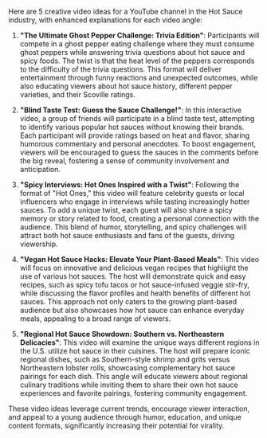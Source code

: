 Here are 5 creative video ideas for a YouTube channel in the Hot Sauce industry, with enhanced explanations for each video angle:

1. **"The Ultimate Ghost Pepper Challenge: Trivia Edition"**: Participants will compete in a ghost pepper eating challenge where they must consume ghost peppers while answering trivia questions about hot sauce and spicy foods. The twist is that the heat level of the peppers corresponds to the difficulty of the trivia questions. This format will deliver entertainment through funny reactions and unexpected outcomes, while also educating viewers about hot sauce history, different pepper varieties, and their Scoville ratings.

2. **"Blind Taste Test: Guess the Sauce Challenge!"**: In this interactive video, a group of friends will participate in a blind taste test, attempting to identify various popular hot sauces without knowing their brands. Each participant will provide ratings based on heat and flavor, sharing humorous commentary and personal anecdotes. To boost engagement, viewers will be encouraged to guess the sauces in the comments before the big reveal, fostering a sense of community involvement and anticipation.

3. **"Spicy Interviews: Hot Ones Inspired with a Twist"**: Following the format of "Hot Ones," this video will feature celebrity guests or local influencers who engage in interviews while tasting increasingly hotter sauces. To add a unique twist, each guest will also share a spicy memory or story related to food, creating a personal connection with the audience. This blend of humor, storytelling, and spicy challenges will attract both hot sauce enthusiasts and fans of the guests, driving viewership.

4. **"Vegan Hot Sauce Hacks: Elevate Your Plant-Based Meals"**: This video will focus on innovative and delicious vegan recipes that highlight the use of various hot sauces. The host will demonstrate quick and easy recipes, such as spicy tofu tacos or hot sauce-infused veggie stir-fry, while discussing the flavor profiles and health benefits of different hot sauces. This approach not only caters to the growing plant-based audience but also showcases how hot sauce can enhance everyday meals, appealing to a broad range of viewers.

5. **"Regional Hot Sauce Showdown: Southern vs. Northeastern Delicacies"**: This video will examine the unique ways different regions in the U.S. utilize hot sauce in their cuisines. The host will prepare iconic regional dishes, such as Southern-style shrimp and grits versus Northeastern lobster rolls, showcasing complementary hot sauce pairings for each dish. This angle will educate viewers about regional culinary traditions while inviting them to share their own hot sauce experiences and favorite pairings, fostering community engagement.

These video ideas leverage current trends, encourage viewer interaction, and appeal to a young audience through humor, education, and unique content formats, significantly increasing their potential for virality.